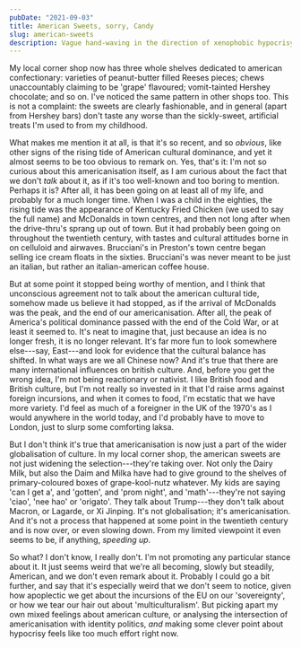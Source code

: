 ```yaml
---
pubDate: "2021-09-03"
title: American Sweets, sorry, Candy
slug: american-sweets
description: Vague hand-waving in the direction of xenophobic hypocrisy
---
```



My local corner shop now has three whole shelves dedicated to american confectionary: varieties of peanut-butter filled Reeses pieces; chews unaccountably claiming to be 'grape' flavoured; vomit-tainted Hershey chocolate; and so on. I've noticed the same pattern in other shops too. This is not a complaint: the sweets are clearly fashionable, and in general (apart from Hershey bars) don't taste any worse than the sickly-sweet, artificial treats I'm used to from my childhood.

What makes me mention it at all, is that it's so recent, and so _obvious_, like other signs of the rising tide of American cultural dominance, and yet it almost seems to be too obvious to remark on. Yes, that's it: I'm not so curious about this americanisation itself, as I am curious about the fact that we don't _talk_ about it, as if it's too well-known and too boring to mention. Perhaps it is? After all, it has been going on at least all of my life, and probably for a much longer time. When I was a child in the eighties, the rising tide was the appearance of Kentucky Fried Chicken (we used to say the full name) and McDonalds in town centres, and then not long after when the drive-thru's sprang up out of town. But it had probably been going on throughout the twentieth century, with tastes and cultural attitudes borne in on celluloid and airwaves. Brucciani's in Preston's town centre began selling ice cream floats in the sixties. Brucciani's was never meant to be just an italian, but rather an italian-american coffee house.

But at some point it stopped being worthy of mention, and I think that unconscious agreement not to talk about the american cultural tide, somehow made us believe it had stopped, as if the arrival of McDonalds was the peak, and the end of our americanisation. After all, the peak of America's political dominance passed with the end of the Cold War, or at least it seemed to. It's neat to imagine that, just because an idea is no longer fresh, it is no longer relevant. It's far more fun to look somewhere else---say, East---and look for evidence that the cultural balance has shifted. In what ways are we all Chinese now? And it's true that there are many international influences on british culture. And, before you get the wrong idea, I'm not being reactionary or nativist. I like British food and British culture, but I'm not really so invested in it that I'd raise arms against foreign incursions, and when it comes to food, I'm ecstatic that we have more variety. I'd feel as much of a foreigner in the UK of the 1970's as I would anywhere in the world today, and I'd probably have to move to London, just to slurp some comforting laksa.

But I don't think it's true that americanisation is now just a part of the wider globalisation of culture. In my local corner shop, the american sweets are not just widening the selection---they're taking over. Not only the Dairy Milk, but also the Daim and Milka have had to give ground to the shelves of primary-coloured boxes of grape-kool-nutz whatever. My kids are saying 'can I get a', and 'gotten', and 'prom night', and 'math'---they're not saying 'ciao', 'nee hao' or 'origato'. They talk about Trump---they don't talk about Macron, or Lagarde, or Xi Jinping. It's not globalisation; it's americanisation. And it's not a process that happened at some point in the twentieth century and is now over, or even slowing down. From my limited viewpoint it even seems to be, if anything, _speeding up_.

So what? I don't know, I really don't. I'm not promoting any particular stance about it. It just seems weird that we're all becoming, slowly but steadily, American, and we don't even remark about it. Probably I could go a bit further, and say that it's especially weird that we don't seem to notice, given how apoplectic we get about the incursions of the EU on our 'sovereignty', or how we tear our hair out about 'multiculturalism'. But picking apart my own mixed feelings about american culture, or analysing the intersection of americanisation with identity politics, _and_ making some clever point about hypocrisy feels like too much effort right now.
